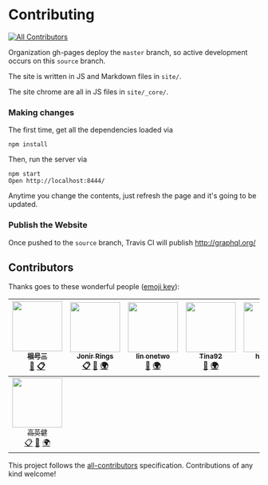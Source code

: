 # Contributing
[![All Contributors](https://img.shields.io/badge/all_contributors-8-orange.svg?style=flat-square)](#contributors)

Organization gh-pages deploy the `master` branch, so active development occurs
on this `source` branch.

The site is written in JS and Markdown files in `site/`.

The site chrome are all in JS files in `site/_core/`.

### Making changes

The first time, get all the dependencies loaded via

```
npm install
```

Then, run the server via

```
npm start
Open http://localhost:8444/
```

Anytime you change the contents, just refresh the page and it's going to be updated.

### Publish the Website

Once pushed to the `source` branch, Travis CI will publish http://graphql.org/


## Contributors

Thanks goes to these wonderful people ([emoji key](https://github.com/kentcdodds/all-contributors#emoji-key)):

<!-- ALL-CONTRIBUTORS-LIST:START - Do not remove or modify this section -->
| [<img src="https://avatars2.githubusercontent.com/u/8622362?v=4" width="100px;"/><br /><sub>根号三</sub>](https://github.com/sqrthree)<br />[👀](#review-sqrthree "Reviewed Pull Requests") [📋](#eventOrganizing-sqrthree "Event Organizing") | [<img src="https://avatars0.githubusercontent.com/u/6275168?v=4" width="100px;"/><br /><sub>Jonir Rings</sub>](https://jonirrings.com/)<br />[📋](#eventOrganizing-jonirrings "Event Organizing") [👀](#review-jonirrings "Reviewed Pull Requests") [🌍](#translation-jonirrings "Translation") | [<img src="https://avatars1.githubusercontent.com/u/3746270?v=4" width="100px;"/><br /><sub>lin onetwo</sub>](http://onetwo.ren)<br />[👀](#review-linonetwo "Reviewed Pull Requests") [🌍](#translation-linonetwo "Translation") | [<img src="https://avatars1.githubusercontent.com/u/17871352?v=4" width="100px;"/><br /><sub>Tina92</sub>](https://github.com/Tina92)<br />[👀](#review-Tina92 "Reviewed Pull Requests") [🌍](#translation-Tina92 "Translation") | [<img src="https://avatars1.githubusercontent.com/u/2259688?v=4" width="100px;"/><br /><sub>hikerpig</sub>](http://hikerpig.github.io)<br />[🌍](#translation-hikerpig "Translation") | [<img src="https://avatars3.githubusercontent.com/u/7938748?v=4" width="100px;"/><br /><sub>Xat_MassacrE</sub>](https://github.com/XatMassacrE)<br />[🌍](#translation-XatMassacrE "Translation") | [<img src="https://avatars0.githubusercontent.com/u/6203602?v=4" width="100px;"/><br /><sub>linpu.li</sub>](http://llp0574.github.io)<br />[👀](#review-llp0574 "Reviewed Pull Requests") [🌍](#translation-llp0574 "Translation") |
| :---: | :---: | :---: | :---: | :---: | :---: | :---: |
| [<img src="https://avatars2.githubusercontent.com/u/1191515?v=4" width="100px;"/><br /><sub>高英健</sub>](http://www.baliqieluo.com/)<br />[📋](#eventOrganizing-ydfzgyj "Event Organizing") [👀](#review-ydfzgyj "Reviewed Pull Requests") [🌍](#translation-ydfzgyj "Translation") |
<!-- ALL-CONTRIBUTORS-LIST:END -->

This project follows the [all-contributors](https://github.com/kentcdodds/all-contributors) specification. Contributions of any kind welcome!
